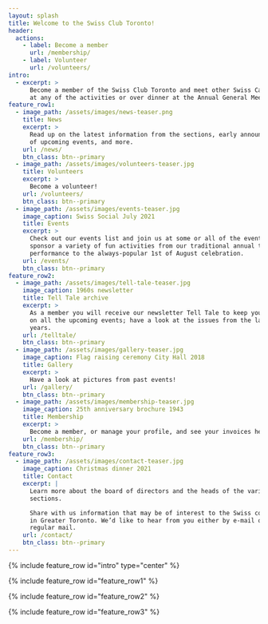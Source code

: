 ```yaml
---
layout: splash
title: Welcome to the Swiss Club Toronto!
header:
  actions:
    - label: Become a member
      url: /membership/
    - label: Volunteer
      url: /volunteers/
intro:
  - excerpt: >
      Become a member of the Swiss Club Toronto and meet other Swiss Canadians
      at any of the activities or over dinner at the Annual General Meeting.
feature_row1:
  - image_path: /assets/images/news-teaser.png
    title: News
    excerpt: >
      Read up on the latest information from the sections, early announcements
      of upcoming events, and more.
    url: /news/
    btn_class: btn--primary
  - image_path: /assets/images/volunteers-teaser.jpg
    title: Volunteers
    excerpt: >
      Become a volunteer!
    url: /volunteers/
    btn_class: btn--primary
  - image_path: /assets/images/events-teaser.jpg
    image_caption: Swiss Social July 2021
    title: Events
    excerpt: >
      Check out our events list and join us at some or all of the events. We
      sponsor a variety of fun activities from our traditional annual theatre
      performance to the always-popular 1st of August celebration.
    url: /events/
    btn_class: btn--primary
feature_row2:
  - image_path: /assets/images/tell-tale-teaser.jpg
    image_caption: 1960s newsletter
    title: Tell Tale archive
    excerpt: >
      As a member you will receive our newsletter Tell Tale to keep you updated
      on all the upcoming events; have a look at the issues from the last few
      years.
    url: /telltale/
    btn_class: btn--primary
  - image_path: /assets/images/gallery-teaser.jpg
    image_caption: Flag raising ceremony City Hall 2018
    title: Gallery
    excerpt: >
      Have a look at pictures from past events!
    url: /gallery/
    btn_class: btn--primary
  - image_path: /assets/images/membership-teaser.jpg
    image_caption: 25th anniversary brochure 1943
    title: Membership
    excerpt: >
      Become a member, or manage your profile, and see your invoices here.
    url: /membership/
    btn_class: btn--primary
feature_row3:
  - image_path: /assets/images/contact-teaser.jpg
    image_caption: Christmas dinner 2021
    title: Contact
    excerpt: |
      Learn more about the board of directors and the heads of the various
      sections.

      Share with us information that may be of interest to the Swiss community
      in Greater Toronto. We’d like to hear from you either by e-mail or
      regular mail.
    url: /contact/
    btn_class: btn--primary
---
```


{% include feature_row id="intro" type="center" %}

{% include feature_row id="feature_row1" %}

{% include feature_row id="feature_row2" %}

{% include feature_row id="feature_row3" %}
